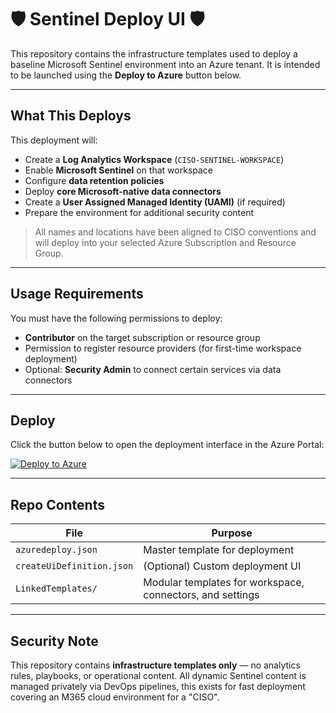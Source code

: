 # 🛡️ Sentinel Deploy UI 🛡️

This repository contains the infrastructure templates used to deploy a baseline Microsoft Sentinel environment into an Azure tenant. It is intended to be launched using the **Deploy to Azure** button below.

---

## What This Deploys

This deployment will:

- Create a **Log Analytics Workspace** (`CISO-SENTINEL-WORKSPACE`)
- Enable **Microsoft Sentinel** on that workspace
- Configure **data retention policies**
- Deploy **core Microsoft-native data connectors**
- Create a **User Assigned Managed Identity (UAMI)** (if required)
- Prepare the environment for additional security content

> All names and locations have been aligned to CISO conventions and will deploy into your selected Azure Subscription and Resource Group.

---

## Usage Requirements

You must have the following permissions to deploy:

- **Contributor** on the target subscription or resource group
- Permission to register resource providers (for first-time workspace deployment)
- Optional: **Security Admin** to connect certain services via data connectors

---

## Deploy

Click the button below to open the deployment interface in the Azure Portal:

[![Deploy to Azure](https://aka.ms/deploytoazurebutton)](https://portal.azure.com/#create/Microsoft.Template/uri/https%3A%2F%2Fraw.githubusercontent.com%2FJ-HEARD%2Fsentinel-deploy-ui%2Fmain%2Fazuredeploy.json)

---

## Repo Contents

| File | Purpose |
|------|---------|
| `azuredeploy.json` | Master template for deployment |
| `createUiDefinition.json` | (Optional) Custom deployment UI |
| `LinkedTemplates/` | Modular templates for workspace, connectors, and settings |

---

## Security Note

This repository contains **infrastructure templates only** — no analytics rules, playbooks, or operational content. 
All dynamic Sentinel content is managed privately via DevOps pipelines, this exists for fast deployment covering an M365 cloud environment for a "CISO".

